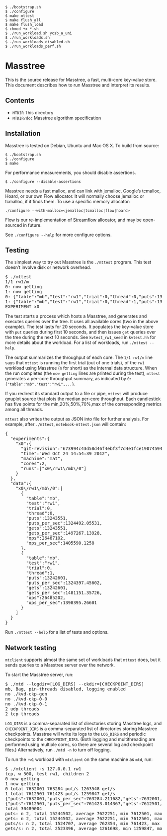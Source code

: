     $ ./bootstrap.sh
    $ ./configure
    $ make mttest
    $ make flush_all
    $ make flush_load
    $ chmod +x *.sh
    $ ./run_workload.sh ycsb_a_uni
    $ ./run_workloads.sh
    $ ./run_workloads_disabled.sh
    $ ./run_workloads_perf.sh
	



# Masstree #

This is the source release for Masstree, a fast, multi-core key-value
store. This document describes how to run Masstree and interpret its
results.

## Contents ##

* `MTDIR`                     This directory
* `MTDIR/doc`               Masstree algorithm specification

## Installation ##

Masstree is tested on Debian, Ubuntu and Mac OS X. To build from
source:

    $ ./bootstrap.sh
    $ ./configure
    $ make

For performance measurements, you should disable assertions.

    $ ./configure --disable-assertions

Masstree needs a fast malloc, and can link with jemalloc, Google’s
tcmalloc, Hoard, or our own Flow allocator. It will normally choose
jemalloc or tcmalloc, if it finds them. To use a specific memory
allocator:

    ./configure --with-malloc=<jemalloc|tcmalloc|flow|hoard>

Flow is our re-implementation of
[Streamflow](http://people.cs.vt.edu/~scschnei/streamflow/) allocator,
and may be open-sourced in future.

See `./configure --help` for more configure options.

## Testing ##

The simplest way to try out Masstree is the `./mttest` program.
This test doesn’t involve disk or network overhead.

<pre>
$ ./mttest
1/1 rw1/m
0: now getting
1: now getting
0: {"table":"mb","test":"rw1","trial":0,"thread":0,"puts":13243551,"puts_per_sec":1324492.05531,"gets":13243551,"gets_per_sec":1497267.13928,"ops":26487102,"ops_per_sec":1405590.1258}
1: {"table":"mb","test":"rw1","trial":0,"thread":1,"puts":13242601,"puts_per_sec":1324397.45602,"gets":13242601,"gets_per_sec":1481151.35726,"ops":26485202,"ops_per_sec":1398395.26601}
EXPERIMENT x0
</pre>

The test starts a process which hosts a Masstree, and generates and
executes queries over the tree. It uses all available cores (two in
the above example). The test lasts for 20 seconds. It populates the
key-value store with `put` queries during first 10 seconds, and then
issues `get` queries over the tree during the next 10 seconds. See
`kvtest_rw1_seed` in `kvtest.hh` for more details about the workload.
For a list of workloads, run `./mttest --help`.

The output summarizes the throughput of each core. The `1/1 rw1/m` line says
that `mttest` is running the first trial (out of one trials), of the `rw1`
workload using Masstree (`m` for short) as the internal data structure.
When the run completes (the `now getting` lines are printed during the
test), `mttest` generates a per-core throughput summary, as indicated by
`0: {"table":"mb","test":"rw1",...}`.

If you redirect its standard output to a file or pipe, `mttest` will produce
gnuplot source that plots the median per-core throughput. Each candlestick
has five points for the min,20%,50%,70%,max of the corresponding metrics
among all threads.

`mttest` also writes the output as JSON into file for further analysis. For
example, after `./mttest`, `notebook-mttest.json` will contain:

<pre>
{
  "experiments":{
    "x0":{
      "git-revision":"673994c43d58d46f4ebf3f7d4e1fce19074594cb",
      "time":"Wed Oct 24 14:54:39 2012",
      "machine":"mat",
      "cores":2,
      "runs":["x0\/rw1\/mb\/0"]
    }
  },
  "data":{
    "x0\/rw1\/mb\/0":[
      {
        "table":"mb",
        "test":"rw1",
        "trial":0,
        "thread":0,
        "puts":13243551,
        "puts_per_sec":1324492.05531,
        "gets":13243551,
        "gets_per_sec":1497267.13928,
        "ops":26487102,
        "ops_per_sec":1405590.1258
      },
      {
        "table":"mb",
        "test":"rw1",
        "trial":0,
        "thread":1,
        "puts":13242601,
        "puts_per_sec":1324397.45602,
        "gets":13242601,
        "gets_per_sec":1481151.35726,
        "ops":26485202,
        "ops_per_sec":1398395.26601
      }
    ]
  }
}
</pre>

Run `./mttest --help` for a list of tests and options.

## Network testing ##

`mtclient` supports almost the same set of workloads that `mttest` does, but it
sends queries to a Masstree server over the network.

To start the Masstree server, run:

<pre>
$ ./mtd --logdir=[LOG_DIRS] --ckdir=[CHECKPOINT_DIRS]
mb, Bag, pin-threads disabled, logging enabled
no ./kvd-ckp-gen
no ./kvd-ckp-0-0
no ./kvd-ckp-0-1
2 udp threads
2 tcp threads
</pre>

`LOG_DIRS` is a comma-separated list of directories storing Masstree
logs, and `CHECKPOINT_DIRS` is a comma-separated list of directories
storing Masstree checkpoints. Masstree will write its logs to the
`LOG_DIRS` and periodic checkpoints to the `CHECKPOINT_DIRS`. (Both
logging and multithreading are performed using multiple cores, so
there are several log and checkpoint files.) Alternatively, run `./mtd
-n` to turn off logging.

To run the `rw1` workload with `mtclient` on the same machine as
`mtd`, run:

<pre>
$ ./mtclient -s 127.0.0.1 rw1
tcp, w 500, test rw1, children 2
0 now getting
1 now getting
0 total 7632001 763284 put/s 1263548 get/s
1 total 7612501 761423 put/s 1259847 get/s
{"puts":7632001,"puts_per_sec":763284.211682,"gets":7632001,"gets_per_sec":1263548.30195,"ops":15264002,"ops_per_sec":951678.506329}
{"puts":7612501,"puts_per_sec":761423.014367,"gets":7612501,"gets_per_sec":1259847.22076,"ops":15225002,"ops_per_sec":949182.006246}
total 30489004
puts: n 2, total 15244502, average 7622251, min 7612501, max 7632001, stddev 13789
gets: n 2, total 15244502, average 7622251, min 7612501, max 7632001, stddev 13789
puts/s: n 2, total 1524707, average 762354, min 761423, max 763284, stddev 1316
gets/s: n 2, total 2523396, average 1261698, min 1259847, max 1263548, stddev 2617
</pre>
